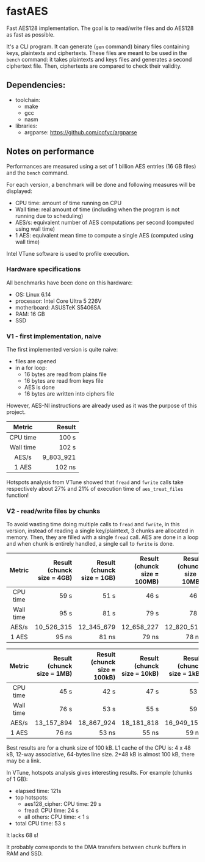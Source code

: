 # fastAES

Fast AES128 implementation. The goal is to read/write files and do AES128 as fast as possible.

It's a CLI program. It can generate (`gen` command) binary files containing keys, plaintexts and ciphertexts. These files are meant to be used in the `bench` command: it takes plaintexts and keys files and generates a second ciphertext file. Then, ciphertexts are compared to check their validity.


## Dependencies:
- toolchain:
    - make
    - gcc
    - nasm
- libraries:
    - argparse: https://github.com/cofyc/argparse

## Notes on performance

Performances are measured using a set of 1 billion AES entries (16 GB files) and the `bench` command.

For each version, a benchmark will be done and following measures will be displayed:
- CPU time: amount of time running on CPU
- Wall time: real amount of time (including when the program is not running due to scheduling)
- AES/s: equivalent number of AES computations per second (computed using wall time)
- 1 AES: equivalent mean time to compute a single AES (computed using wall time)

Intel VTune software is used to profile execution.

### Hardware specifications

All benchmarks have been done on this hardware:
- OS: Linux 6.14
- processor: Intel Core Ultra 5 226V
- motherboard: ASUSTeK S5406SA
- RAM: 16 GB
- SSD

### V1 - first implementation, naive

The first implemented version is quite naive:
- files are opened
- in a for loop:
    - 16 bytes are read from plains file
    - 16 bytes are read from keys file
    - AES is done
    - 16 bytes are written into ciphers file

However, AES-NI instructions are already used as it was the purpose of this project.

|  Metric   |    Result |
|:---------:|----------:|
| CPU time  |     100 s |
| Wall time |     102 s |
|   AES/s   | 9_803_921 |
|   1 AES   |    102 ns |

Hotspots analysis from VTune showed that `fread` and `fwrite` calls take respectively about 27% and 21% of execution time of `aes_treat_files` function!

### V2 - read/write files by chunks

To avoid wasting time doing multiple calls to `fread` and `fwrite`, in this version, instead of reading a single key/plaintext, 3 chunks are allocated in memory. Then, they are filled with a single `fread` call. AES are done in a loop and when chunk is entirely handled, a single call to `fwrite` is done.

|  Metric   | Result (chunck size = 4GB) | Result (chunck size = 1GB) | Result (chunck size = 100MB) | Result (chunck size = 10MB) |
|:---------:|---------------------------:|---------------------------:|-----------------------------:|----------------------------:|
| CPU time  |                       59 s |                       51 s |                         46 s |                        46 s |
| Wall time |                       95 s |                       81 s |                         79 s |                        78 s |
|   AES/s   |                 10_526_315 |                 12_345_679 |                   12_658_227 |                  12_820_512 |
|   1 AES   |                      95 ns |                      81 ns |                        79 ns |                       78 ns |

|  Metric   | Result (chunck size = 1MB) | Result (chunck size = 100kB) | Result (chunck size = 10kB) | Result (chunck size = 1kB) |
|:---------:|---------------------------:|-----------------------------:|----------------------------:|---------------------------:|
| CPU time  |                       45 s |                         42 s |                        47 s |                       53 s |
| Wall time |                       76 s |                         53 s |                        55 s |                       59 s |
|   AES/s   |                 13_157_894 |                   18_867_924 |                  18_181_818 |                 16_949_152 |
|   1 AES   |                      76 ns |                        53 ns |                       55 ns |                      59 ns |

Best results are for a chunk size of 100 kB. L1 cache of the CPU is: 4 x 48 kB, 12-way associative, 64-bytes line size. 2*48 kB is almost 100 kB, there may be a link.

In VTune, hotspots analysis gives interesting results. For example (chunks of 1 GB):
- elapsed time: 121s
- top hotspots:
    - aes128_cipher: CPU time: 29 s
    - fread: CPU time: 24 s
    - all others: CPU time: < 1 s
- total CPU time: 53 s

It lacks 68 s!

It probably corresponds to the DMA transfers between chunk buffers in RAM and SSD.